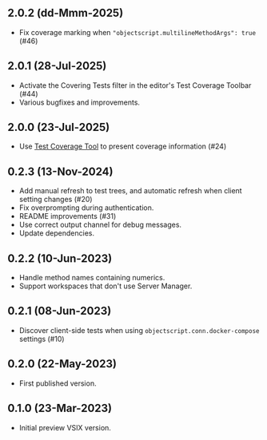 ## 2.0.2 (dd-Mmm-2025)
* Fix coverage marking when `"objectscript.multilineMethodArgs": true` (#46)

## 2.0.1 (28-Jul-2025)
* Activate the Covering Tests filter in the editor's Test Coverage Toolbar (#44)
* Various bugfixes and improvements.

## 2.0.0 (23-Jul-2025)
* Use [Test Coverage Tool](https://openexchange.intersystems.com/package/Test-Coverage-Tool) to present coverage information (#24)

## 0.2.3 (13-Nov-2024)
* Add manual refresh to test trees, and automatic refresh when client setting changes (#20)
* Fix overprompting during authentication.
* README improvements (#31)
* Use correct output channel for debug messages.
* Update dependencies.

## 0.2.2 (10-Jun-2023)
* Handle method names containing numerics.
* Support workspaces that don't use Server Manager.

## 0.2.1 (08-Jun-2023)
* Discover client-side tests when using `objectscript.conn.docker-compose` settings (#10)

## 0.2.0 (22-May-2023)
* First published version.

## 0.1.0 (23-Mar-2023)
* Initial preview VSIX version.
